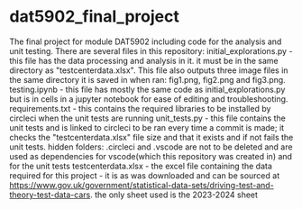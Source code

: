# dat5902_final_project
The final project for module DAT5902 including code for the analysis and unit testing.
There are several files in this repository:
initial_explorations.py - this file has the data processing and analysis in it. it must be in the same directory as "testcenterdata.xlsx". This file also outputs three image files in the same directory it is saved in when ran: fig1.png, fig2.png and fig3.png.
testing.ipynb - this file has mostly the same code as initial_explorations.py but is in cells in a jupyter notebook for ease of editing and troubleshooting.
requirements.txt - this contains the required libraries to be installed by circleci when the unit tests are running
unit_tests.py - this file contains the unit tests and is linked to circleci to be ran every time a commit is made; it checks the "testcenterdata.xlsx" file size and that it exists and if not fails the unit tests. 
hidden folders: .circleci and .vscode are not to be deleted and are used as dependencies for vscode(which this repository was created in) and for the unit tests
testcenterdata.xlsx - the excel file containing the data required for this project - it is as was downloaded and can be sourced at https://www.gov.uk/government/statistical-data-sets/driving-test-and-theory-test-data-cars. the only sheet used is the 2023-2024 sheet
